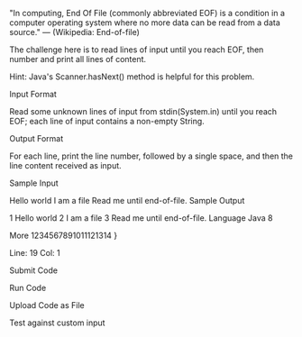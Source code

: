 "In computing, End Of File (commonly abbreviated EOF) is a condition in a computer operating system where no more data can be read from a data source." — (Wikipedia: End-of-file)

The challenge here is to read  lines of input until you reach EOF, then number and print all  lines of content.

Hint: Java's Scanner.hasNext() method is helpful for this problem.

Input Format

Read some unknown  lines of input from stdin(System.in) until you reach EOF; each line of input contains a non-empty String.

Output Format

For each line, print the line number, followed by a single space, and then the line content received as input.

Sample Input

Hello world
I am a file
Read me until end-of-file.
Sample Output

1 Hello world
2 I am a file
3 Read me until end-of-file.
Language
Java 8

More
1234567891011121314
}

Line: 19 Col: 1

Submit Code

Run Code

Upload Code as File

Test against custom input
